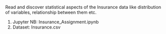 
Read and discover statistical aspects of the Insurance data like distribution of variables, relationship between them etc.
1. Jupyter NB: Insurance_Assignment.ipynb
2. Dataset: Insurance.csv
